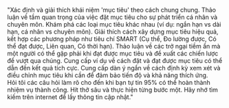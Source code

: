 "Xác định và giải thích khái niệm 'mục tiêu' theo cách chung chung.
Thảo luận về tầm quan trọng của việc đặt mục tiêu cho sự phát triển cá nhân và chuyên môn.
Khám phá các loại mục tiêu khác nhau (ví dụ: ngắn hạn vs dài hạn, cá nhân vs chuyên môn).
Giải thích cách xây dựng mục tiêu hiệu quả, kết hợp các phương pháp như tiêu chí SMART (Cụ thể, Đo lường được, Có thể đạt được, Liên quan, Có thời hạn).
Thảo luận về các trở ngại tiềm ẩn mà một người có thể gặp phải khi đạt được mục tiêu và đề xuất các chiến lược để vượt qua chúng.
Cung cấp ví dụ về cách đặt và đạt được mục tiêu có thể dẫn đến kết quả tích cực.
Cung cấp dàn ý ngắn về cách định kỳ xem xét và điều chỉnh mục tiêu khi cần để đảm bảo tiến độ và khả năng thích ứng.  
Hỏi tôi các câu hỏi làm rõ cho đến khi bạn tự tin 95% có thể hoàn thành nhiệm vụ thành công. Hít thở sâu và thực hiện từng bước một. Hãy nhớ tìm kiếm trên internet để lấy thông tin cập nhật."

